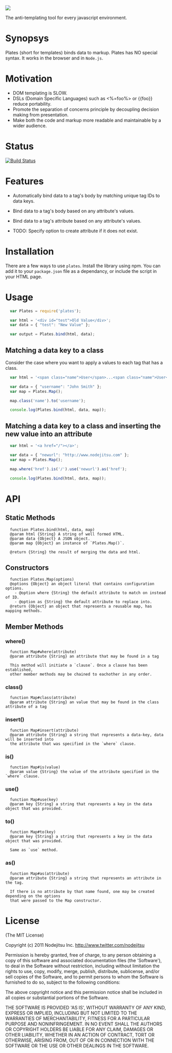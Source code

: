 
<img src="https://github.com/flatiron/plates/raw/master/plates.png" />

The anti-templating tool for every javascript environment.

# Synopsys
Plates (short for templates) binds data to markup. Plates has NO special syntax. It works in the browser and in `Node.js`.

# Motivation
- DOM templating is SLOW.
- DSLs (Domain Specific Languages) such as <%=foo%> or {{foo}} reduce portability.
- Promote the separation of concerns principle by decoupling decision making from presentation.
- Make both the code and markup more readable and maintainable by a wider audience.

# Status

[![Build Status](https://secure.travis-ci.org/flatiron/plates.png)](http://travis-ci.org/flatiron/plates)

# Features
- Automatically bind data to a tag's body by matching unique tag IDs to data keys.
- Bind data to a tag's body based on any attribute's values.
- Bind data to a tag's attribute based on any attribute's values.

- TODO: Specify option to create attribute if it does not exist.

# Installation
There are a few ways to use `plates`. Install the library using npm. You can add it to your `package.json` file as a dependancy, or include the script in your HTML page.

# Usage

```js
  var Plates = require('plates');

  var html = '<div id="test">Old Value</div>';
  var data = { "test": "New Value" };

  var output = Plates.bind(html, data); 
```

## Matching a data key to a class
Consider the case where you want to apply a values to each tag that has a class.

```js
  var html = '<span class="name">User</span>...<span class="name">User</span>';

  var data = { "username": "John Smith" };
  var map = Plates.Map();

  map.class('name').to('username');

  console.log(Plates.bind(html, data, map));
```

## Matching a data key to a class and inserting the new value into an attribute

```js
  var html = '<a href="/"></a>';

  var data = { "newurl": "http://www.nodejitsu.com" };
  var map = Plates.Map();

  map.where('href').is('/').use('newurl').as('href');

  console.log(Plates.bind(html, data, map));
```

# API

## Static Methods

```
  function Plates.bind(html, data, map)
  @param html {String} A string of well formed HTML.
  @param data {Object} A JSON object.
  @param map {Object} an instance of `Plates.Map()`.

  @return {String} the result of merging the data and html.
```

## Constructors

```
  function Plates.Map(options)
  @options {Object} an object literal that contains configuration options.
    - @option where {String} the default attribute to match on instead of ID.
    - @option as {String} the default attribute to replace into.
  @return {Object} an object that represents a reusable map, has mapping methods.
```

## Member Methods

### where()

```
  function Map#where(attribute)
  @param attribute {String} an attribute that may be found in a tag

  This method will initiate a `clause`. Once a clause has been established,
  other member methods may be chained to eachother in any order.
```

### class()

```
  function Map#class(attribute)
  @param attribute {String} an value that may be found in the class attribute of a tag
```

### insert()

```
  function Map#insert(attribute)
  @param attribute {String} a string that represents a data-key, data will be inserted into 
  the attribute that was specified in the `where` clause.
```

### is()

```
  function Map#is(value)
  @param value {String} the value of the attribute specified in the `where` clause.
```

### use()

```
  function Map#use(key)
  @param key {String} a string that represents a key in the data object that was provided.
```

### to()

```
  function Map#to(key)
  @param key {String} a string that represents a key in the data object that was provided.

  Same as `use` method.
```

### as()

```
  function Map#as(attribute)
  @param attribute {String} a string that represents an attribute in the tag.

  If there is no attribute by that name found, one may be created depending on the options
  that were passed to the Map constructor.
```

# License

(The MIT License)

Copyright (c) 2011 Nodejitsu Inc. http://www.twitter.com/nodejitsu

Permission is hereby granted, free of charge, to any person obtaining a copy of this software and associated documentation files (the 'Software'), to deal in the Software without restriction, including without limitation the rights to use, copy, modify, merge, publish, distribute, sublicense, and/or sell copies of the Software, and to permit persons to whom the Software is furnished to do so, subject to the following conditions:

The above copyright notice and this permission notice shall be included in all copies or substantial portions of the Software.

THE SOFTWARE IS PROVIDED 'AS IS', WITHOUT WARRANTY OF ANY KIND, EXPRESS OR IMPLIED, INCLUDING BUT NOT LIMITED TO THE WARRANTIES OF MERCHANTABILITY, FITNESS FOR A PARTICULAR PURPOSE AND NONINFRINGEMENT. IN NO EVENT SHALL THE AUTHORS OR COPYRIGHT HOLDERS BE LIABLE FOR ANY CLAIM, DAMAGES OR OTHER LIABILITY, WHETHER IN AN ACTION OF CONTRACT, TORT OR OTHERWISE, ARISING FROM, OUT OF OR IN CONNECTION WITH THE SOFTWARE OR THE USE OR OTHER DEALINGS IN THE SOFTWARE.
